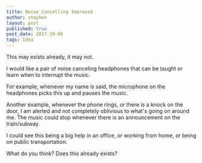 ```yaml
---
title: Noise Cancelling Improved
author: stephen
layout: post
published: true
post_date: 2017-10-06
tags: Idea
---
```

This may exists already, it may not.

I would like a pair of noise canceling headphones that can be taught or learn when to interrupt the music.

For example, whenever my name is said, the microphone on the headphones picks this up and pauses the music.

Another example, whenever the phone rings, or there is a knock on the door, I am alerted and not completely oblivious to what's going on around me. The music could stop whenever there is an announcement on the train/subway.

I could see this being a big help in an office, or working from home, or being on public transportation.

What do you think? Does this already exists?
